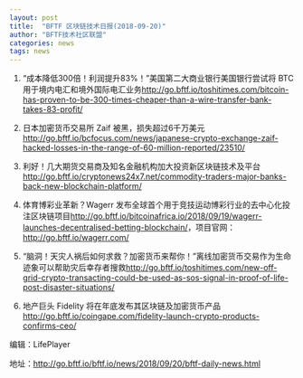 ```yaml
---
layout: post
title:  "BFTF 区块链技术日报(2018-09-20)"
author: "BFTF技术社区联盟"
categories: news
tags: news
---
```


1. “成本降低300倍！利润提升83%！”美国第二大商业银行美国银行尝试将 BTC 用于境内电汇和境外国际电汇业务<http://go.bftf.io/toshitimes.com/bitcoin-has-proven-to-be-300-times-cheaper-than-a-wire-transfer-bank-takes-83-profit/>

2. 日本加密货币交易所 Zaif 被黑，损失超过6千万美元<http://go.bftf.io/bcfocus.com/news/japanese-crypto-exchange-zaif-hacked-losses-in-the-range-of-60-million-reported/23510/>

3. 利好！几大期货交易商及知名金融机构加大投资新区块链技术及平台<http://go.bftf.io/cryptonews24x7.net/commodity-traders-major-banks-back-new-blockchain-platform/>

4. 体育博彩业革新？Wagerr 发布全球首个用于竞技运动博彩行业的去中心化投注区块链项目<http://go.bftf.io/bitcoinafrica.io/2018/09/19/wagerr-launches-decentralised-betting-blockchain/>，项目官网：<http://go.bftf.io/wagerr.com/>

5. “脑洞！天灾人祸后如何求救？加密货币来帮你！”离线加密货币交易作为生命迹象可以帮助灾后幸存者搜救<http://go.bftf.io/toshitimes.com/new-off-grid-crypto-transacting-could-be-used-as-sos-signal-in-proof-of-life-post-disaster-situations/>

6. 地产巨头 Fidelity 将在年底发布其区块链及加密货币产品<http://go.bftf.io/coingape.com/fidelity-launch-crypto-products-confirms-ceo/>

编辑：LifePlayer

地址：<http://go.bftf.io/bftf.io/news/2018/09/20/bftf-daily-news.html>
